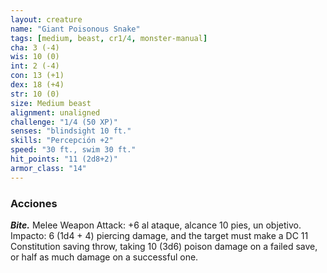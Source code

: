 ```yaml
---
layout: creature
name: "Giant Poisonous Snake"
tags: [medium, beast, cr1/4, monster-manual]
cha: 3 (-4)
wis: 10 (0)
int: 2 (-4)
con: 13 (+1)
dex: 18 (+4)
str: 10 (0)
size: Medium beast
alignment: unaligned
challenge: "1/4 (50 XP)"
senses: "blindsight 10 ft."
skills: "Percepción +2"
speed: "30 ft., swim 30 ft."
hit_points: "11 (2d8+2)"
armor_class: "14"
---
```


### Acciones

***Bite.*** Melee Weapon Attack: +6 al ataque, alcance 10 pies, un objetivo. Impacto: 6 (1d4 + 4) piercing damage, and the target must make a DC 11 Constitution saving throw, taking 10 (3d6) poison damage on a failed save, or half as much damage on a successful one.